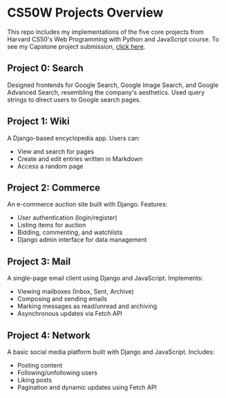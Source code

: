 # CS50W Projects Overview

This repo includes my implementations of the five core projects from Harvard CS50's Web Programming with Python and JavaScript course. To see my Capstone project submission, [click here](https://github.com/tombracey/sunny4money).

## Project 0: Search
Designed frontends for Google Search, Google Image Search, and Google Advanced Search, resembling the company's aesthetics. Used query strings to direct users to Google search pages.

## Project 1: Wiki
A Django-based encyclopedia app. Users can:
- View and search for pages
- Create and edit entries written in Markdown
- Access a random page

## Project 2: Commerce
An e-commerce auction site built with Django. Features:
- User authentication (login/register)
- Listing items for auction
- Bidding, commenting, and watchlists
- Django admin interface for data management

## Project 3: Mail
A single-page email client using Django and JavaScript. Implements:
- Viewing mailboxes (Inbox, Sent, Archive)
- Composing and sending emails
- Marking messages as read/unread and archiving
- Asynchronous updates via Fetch API

## Project 4: Network
A basic social media platform built with Django and JavaScript. Includes:
- Posting content
- Following/unfollowing users
- Liking posts
- Pagination and dynamic updates using Fetch API
